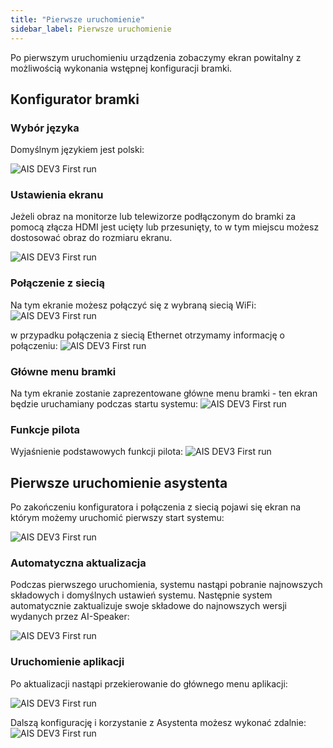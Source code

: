 ```yaml
---
title: "Pierwsze uruchomienie"
sidebar_label: Pierwsze uruchomienie
---
```



Po pierwszym uruchomieniu urządzenia zobaczymy ekran powitalny z możliwością wykonania wstępnej konfiguracji bramki.

## Konfigurator bramki

### Wybór języka

Domyślnym językiem jest polski:

![AIS DEV3 First run](/img/en/bramka/ais_first_wizard_1.png)

### Ustawienia ekranu

Jeżeli obraz na monitorze lub telewizorze podłączonym do bramki za pomocą złącza HDMI jest ucięty lub przesunięty, to w tym miejscu możesz dostosować obraz do rozmiaru ekranu.

![AIS DEV3 First run](/img/en/bramka/ais_first_wizard_2.png)

### Połączenie z siecią

Na tym ekranie możesz połączyć się z wybraną siecią WiFi:
![AIS DEV3 First run](/img/en/bramka/ais_first_wizard_3_0.png)

w przypadku połączenia z siecią Ethernet otrzymamy informację o połączeniu:
![AIS DEV3 First run](/img/en/bramka/ais_first_wizard_3.png)


### Główne menu bramki

Na tym ekranie zostanie zaprezentowane główne menu bramki - ten ekran będzie uruchamiany podczas startu systemu:
![AIS DEV3 First run](/img/en/bramka/ais_first_wizard_4.png)

### Funkcje pilota

Wyjaśnienie podstawowych funkcji pilota:
![AIS DEV3 First run](/img/en/bramka/ais_first_wizard_5.png)


## Pierwsze uruchomienie asystenta

Po zakończeniu konfiguratora i połączenia z siecią pojawi się ekran na którym możemy uruchomić pierwszy start systemu:

![AIS DEV3 First run](/img/en/bramka/ais_first_wizard_6.png)

### Automatyczna aktualizacja

Podczas pierwszego uruchomienia, systemu nastąpi pobranie najnowszych składowych i domyślnych ustawień systemu.
Następnie system automatycznie zaktualizuje swoje składowe do najnowszych wersji wydanych przez AI-Speaker:

![AIS DEV3 First run](/img/en/bramka/ais_first_wizard_7.png)

### Uruchomienie aplikacji

Po aktualizacji nastąpi przekierowanie do głównego menu aplikacji:

![AIS DEV3 First run](/img/en/bramka/ais_first_wizard_8.png)

Dalszą konfigurację i korzystanie z Asystenta możesz wykonać zdalnie:
![AIS DEV3 First run](/img/en/bramka/ais_first_wizard_9.png)
